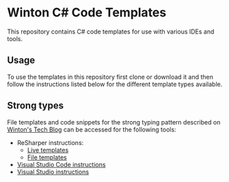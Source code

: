 # Winton C# Code Templates

This repository contains C# code templates for use with various IDEs and tools.

## Usage

To use the templates in this repository first clone or download it and then follow the instructions listed
below for the different template types available.

## Strong types

File templates and code snippets for the strong typing pattern described on
[Winton's Tech Blog](https://tech.winton.com/blog/2017/06/strong-typing-a-pattern-for-more-robust-code)
can be accessed for the following tools:

* ReSharper instructions:
  * [Live templates](ReSharper/LiveTemplates/StrongTyping/ReadMe.md) 
  * [File templates](ReSharper/FileTemplates/StrongTyping/ReadMe.md) 
* [Visual Studio Code instructions](VisualStudioCode/CodeSnippets/StrongTyping/ReadMe.md) 
* [Visual Studio instructions](VisualStudio/CodeSnippets/StrongTyping/ReadMe.md) 
